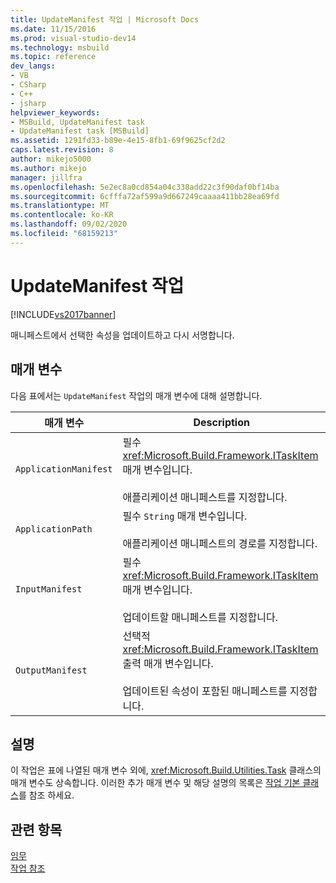 ```yaml
---
title: UpdateManifest 작업 | Microsoft Docs
ms.date: 11/15/2016
ms.prod: visual-studio-dev14
ms.technology: msbuild
ms.topic: reference
dev_langs:
- VB
- CSharp
- C++
- jsharp
helpviewer_keywords:
- MSBuild, UpdateManifest task
- UpdateManifest task [MSBuild]
ms.assetid: 1291fd33-b89e-4e15-8fb1-69f9625cf2d2
caps.latest.revision: 8
author: mikejo5000
ms.author: mikejo
manager: jillfra
ms.openlocfilehash: 5e2ec8a0cd854a04c338add22c3f90daf0bf14ba
ms.sourcegitcommit: 6cfffa72af599a9d667249caaaa411bb28ea69fd
ms.translationtype: MT
ms.contentlocale: ko-KR
ms.lasthandoff: 09/02/2020
ms.locfileid: "68159213"
---
```

# <a name="updatemanifest-task"></a>UpdateManifest 작업
[!INCLUDE[vs2017banner](../includes/vs2017banner.md)]

매니페스트에서 선택한 속성을 업데이트하고 다시 서명합니다.  
  
## <a name="parameters"></a>매개 변수  
 다음 표에서는 `UpdateManifest` 작업의 매개 변수에 대해 설명합니다.  
  
|매개 변수|Description|  
|---------------|-----------------|  
|`ApplicationManifest`|필수 <xref:Microsoft.Build.Framework.ITaskItem> 매개 변수입니다.<br /><br /> 애플리케이션 매니페스트를 지정합니다.|  
|`ApplicationPath`|필수 `String` 매개 변수입니다.<br /><br /> 애플리케이션 매니페스트의 경로를 지정합니다.|  
|`InputManifest`|필수 <xref:Microsoft.Build.Framework.ITaskItem> 매개 변수입니다.<br /><br /> 업데이트할 매니페스트를 지정합니다.|  
|`OutputManifest`|선택적 <xref:Microsoft.Build.Framework.ITaskItem> 출력 매개 변수입니다.<br /><br /> 업데이트된 속성이 포함된 매니페스트를 지정합니다.|  
  
## <a name="remarks"></a>설명  
 이 작업은 표에 나열된 매개 변수 외에, <xref:Microsoft.Build.Utilities.Task> 클래스의 매개 변수도 상속합니다. 이러한 추가 매개 변수 및 해당 설명의 목록은 [작업 기본 클래스](../msbuild/task-base-class.md)를 참조 하세요.  
  
## <a name="see-also"></a>관련 항목  
 [임무](../msbuild/msbuild-tasks.md)   
 [작업 참조](../msbuild/msbuild-task-reference.md)
